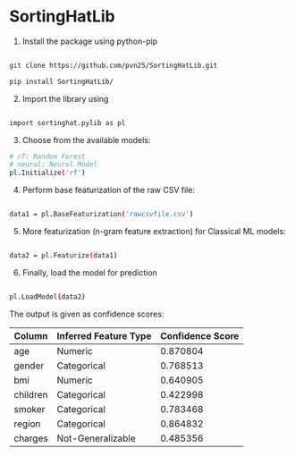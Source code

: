 # SortingHatLib


1. Install the package using python-pip

```bash

git clone https://github.com/pvn25/SortingHatLib.git

pip install SortingHatLib/
```
2. Import the library using 

```bash

import sortinghat.pylib as pl

```
3. Choose from the available models:


```bash
# rf: Random Forest
# neural: Neural Model
pl.Initialize('rf')

```

4. Perform base featurization of the raw CSV file:

```bash

data1 = pl.BaseFeaturization('rawcsvfile.csv')

```

5. More featurization (n-gram feature extraction) for Classical ML models:

```bash

data2 = pl.Featurize(data1)

```

6. Finally, load the model for prediction

```bash

pl.LoadModel(data2)

```

The output is given as confidence scores:

| Column   | Inferred Feature Type | Confidence Score |
|----------|-----------------------|------------------|
| age      | Numeric               | 0.870804         |
| gender   | Categorical           | 0.768513         |
| bmi      | Numeric               | 0.640905         |
| children | Categorical           | 0.422998         |
| smoker   | Categorical           | 0.783468         |
| region   | Categorical           | 0.864832         |
| charges  | Not-Generalizable     | 0.485356         |


